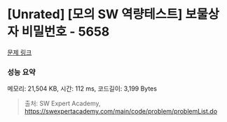 # [Unrated] [모의 SW 역량테스트] 보물상자 비밀번호 - 5658 

[문제 링크](https://swexpertacademy.com/main/code/problem/problemDetail.do?contestProbId=AWXRUN9KfZ8DFAUo) 

### 성능 요약

메모리: 21,504 KB, 시간: 112 ms, 코드길이: 3,199 Bytes



> 출처: SW Expert Academy, https://swexpertacademy.com/main/code/problem/problemList.do